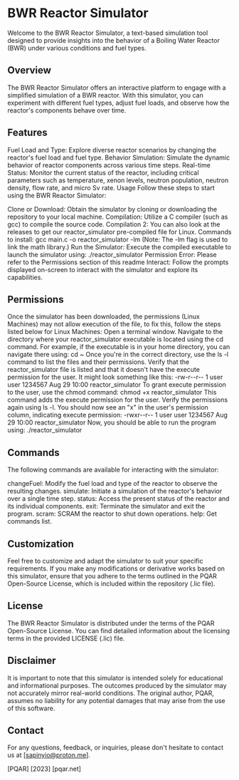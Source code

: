 # BWR Reactor Simulator
Welcome to the BWR Reactor Simulator, a text-based simulation tool designed to provide insights into the behavior of a Boiling Water Reactor (BWR) under various conditions and fuel types.

## Overview
The BWR Reactor Simulator offers an interactive platform to engage with a simplified simulation of a BWR reactor. With this simulator, you can experiment with different fuel types, adjust fuel loads, and observe how the reactor's components behave over time.

## Features
Fuel Load and Type: Explore diverse reactor scenarios by changing the reactor's fuel load and fuel type.
Behavior Simulation: Simulate the dynamic behavior of reactor components across various time steps.
Real-time Status: Monitor the current status of the reactor, including critical parameters such as temperature, xenon levels, neutron population, neutron density, flow rate, and micro Sv rate.
Usage
Follow these steps to start using the BWR Reactor Simulator:

Clone or Download: Obtain the simulator by cloning or downloading the repository to your local machine.
Compilation: Utilize a C compiler (such as gcc) to compile the source code.
Compilation 2: You can also look at the releases to get our reactor_simulator pre-compiled file for Linux.
Commands to install:
gcc main.c -o reactor_simulator -lm
(Note: The -lm flag is used to link the math library.)
Run the Simulator: Execute the compiled executable to launch the simulator using:
./reactor_simulator
Permission Error: Please refer to the Permissions section of this readme
Interact: Follow the prompts displayed on-screen to interact with the simulator and explore its capabilities.

## Permissions
Once the simulator has been downloaded, the permissions (Linux Machines) may not allow execution of the file,
to fix this, follow the steps listed below for Linux Machines:
Open a terminal window.
Navigate to the directory where your reactor_simulator executable is located using the cd command. 
For example, if the executable is in your home directory, you can navigate there using:
cd ~
Once you're in the correct directory, use the ls -l command to list the files and their permissions. 
Verify that the reactor_simulator file is listed and that it doesn't have the execute permission for the user. It might look something like this:
-rw-r--r-- 1 user user 1234567 Aug 29 10:00 reactor_simulator
To grant execute permission to the user, use the chmod command:
chmod +x reactor_simulator
This command adds the execute permission for the user.
Verify the permissions again using ls -l. You should now see an "x" in the user's permission column, indicating execute permission:
-rwxr--r-- 1 user user 1234567 Aug 29 10:00 reactor_simulator
Now, you should be able to run the program using:
./reactor_simulator

## Commands
The following commands are available for interacting with the simulator:

changeFuel: Modify the fuel load and type of the reactor to observe the resulting changes.
simulate: Initiate a simulation of the reactor's behavior over a single time step.
status: Access the present status of the reactor and its individual components.
exit: Terminate the simulator and exit the program.
scram: SCRAM the reactor to shut down operations.
help: Get commands list.


## Customization
Feel free to customize and adapt the simulator to suit your specific requirements. If you make any modifications or derivative works based on this simulator, ensure that you adhere to the terms outlined in the PQAR Open-Source License, which is included within the repository (.lic file).

## License
The BWR Reactor Simulator is distributed under the terms of the PQAR Open-Source License. You can find detailed information about the licensing terms in the provided LICENSE (.lic) file.

## Disclaimer
It is important to note that this simulator is intended solely for educational and informational purposes. The outcomes produced by the simulator may not accurately mirror real-world conditions. The original author, PQAR, assumes no liability for any potential damages that may arise from the use of this software.

## Contact
For any questions, feedback, or inquiries, please don't hesitate to contact us at [sapinyio@proton.me].

[PQAR]
[2023]
[pqar.net]
